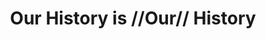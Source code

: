 ---
pid: ch294
title: Our History is //Our// History
location_transcription: "?"
coordinates: "[-75.163586150144, 39.952266868389]"
zipcode: '22015'
gen_neighborhood: 
neighborhood: 
outside_phl: 'Burke VA '
age: '53'
age_range: 50-59
instagram: 
image_file_name: ch_294.jpg
proposal_transcription: |-
  I can't draw - But develop a walking memorial begin w/ the discovery by W. Penn & take it to the present & leave room to add for the future. It could be a mixture of historical, Ethnic & Religions events & items that represent the Phil. Area
  Could be a unifying monument.
topic: History,Unity
topic_summary: 0, 0, 0
type: Event
keywords_other: 
credit: Deirdre Lavery
image_labels: W. Penn Pope Cel. Mass Flowers water garden The imp. of Shyykill River
twitter: 
facebook: 
permalink: "/monuments/ch294/"
layout: item-page
---